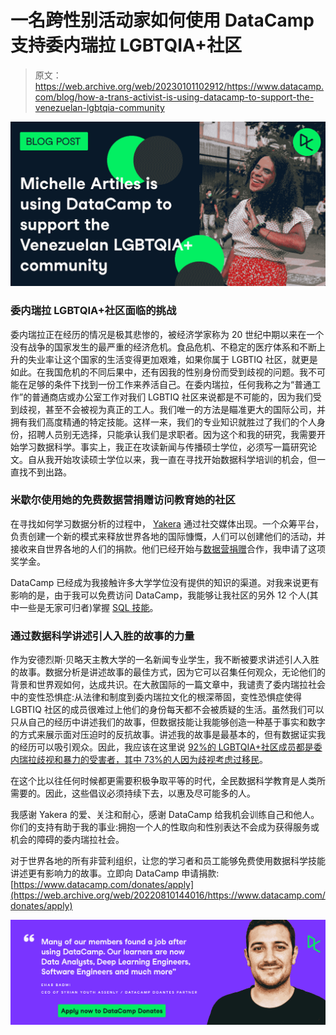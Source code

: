 # 一名跨性别活动家如何使用 DataCamp 支持委内瑞拉 LGBTQIA+社区

> 原文：<https://web.archive.org/web/20230101102912/https://www.datacamp.com/blog/how-a-trans-activist-is-using-datacamp-to-support-the-venezuelan-lgbtqia-community>

![](img/029d1adeddb5ffff3e8d5dd975d15cab.png)

### 委内瑞拉 LGBTQIA+社区面临的挑战

委内瑞拉正在经历的情况是极其悲惨的，被经济学家称为 20 世纪中期以来在一个没有战争的国家发生的最严重的经济危机。食品危机、不稳定的医疗体系和不断上升的失业率让这个国家的生活变得更加艰难，如果你属于 LGBTIQ 社区，就更是如此。在我国危机的不同后果中，还有因我的性别身份而受到歧视的问题。我不可能在足够的条件下找到一份工作来养活自己。在委内瑞拉，任何我称之为“普通工作”的普通商店或办公室工作对我们 LGBTIQ 社区来说都是不可能的，因为我们受到歧视，甚至不会被视为真正的工人。我们唯一的方法是瞄准更大的国际公司，并拥有我们高度精通的特定技能。这样一来，我们的专业知识就胜过了我们的个人身份，招聘人员别无选择，只能承认我们是求职者。因为这个和我的研究，我需要开始学习数据科学。事实上，我正在攻读新闻与传播硕士学位，必须写一篇研究论文。自从我开始攻读硕士学位以来，我一直在寻找开始数据科学培训的机会，但一直找不到出路。

### 米歇尔使用她的免费数据营捐赠访问教育她的社区

在寻找如何学习数据分析的过程中， [Yakera](https://web.archive.org/web/20220810144016/https://yakera.org/) 通过社交媒体出现。一个众筹平台，负责创建一个新的模式来释放世界各地的国际慷慨，人们可以创建他们的活动，并接收来自世界各地的人们的捐款。他们已经开始与[数据营捐赠](https://web.archive.org/web/20220810144016/https://www.datacamp.com/donates)合作，我申请了这项奖学金。

DataCamp 已经成为我接触许多大学学位没有提供的知识的渠道。对我来说更有影响的是，由于我可以免费访问 DataCamp，我能够让我社区的另外 12 个人(其中一些是无家可归者)掌握 [SQL 技能](https://web.archive.org/web/20220810144016/https://www.datacamp.com/learn/sql?utm_source=adwords_ppc&utm_medium=cpc&utm_campaignid=1565610606&utm_adgroupid=64773273532&utm_device=c&utm_keyword=data%20camp%20sql&utm_matchtype=p&utm_network=g&utm_adpostion=&utm_creative=469789579140&utm_targetid=kwd-825981922266&utm_loc_interest_ms=&utm_loc_physical_ms=9060351&gclid=Cj0KCQjwlK-WBhDjARIsAO2sErRtV_dTO11KhUjbhu33ALQ9b0xFVoO3XP7qQBeD7_QJI-7yNBad2jgaAkpbEALw_wcB)。

### 通过数据科学讲述引人入胜的故事的力量

作为安德烈斯·贝略天主教大学的一名新闻专业学生，我不断被要求讲述引人入胜的故事。数据分析是讲述故事的最佳方式，因为它可以召集任何观众，无论他们的背景和世界观如何，达成共识。在大赦国际的一篇文章中，我谴责了委内瑞拉社会中的变性恐惧症:从法律和制度到委内瑞拉文化的根深蒂固，变性恐惧症使得 LGBTIQ 社区的成员很难过上他们的身份每天都不会被质疑的生活。虽然我们可以只从自己的经历中讲述我们的故事，但数据技能让我能够创造一种基于事实和数字的方式来展示面对压迫时的反抗故事。讲述我的故事是最基本的，但有数据证实我的经历可以吸引观众。因此，我应该在这里说 [92%的 LGBTQIA+社区成员都是委内瑞拉歧视和暴力的受害者，其中 73%的人因为歧视考虑过移民](https://web.archive.org/web/20220810144016/https://tbinternet.ohchr.org/Treaties/CCPR/Shared%20Documents/VEN/INT_CCPR_CSS_VEN_20596_E.pdf)。

在这个比以往任何时候都更需要积极争取平等的时代，全民数据科学教育是人类所需要的。因此，这些倡议必须持续下去，以惠及尽可能多的人。

我感谢 Yakera 的爱、关注和耐心，感谢 DataCamp 给我机会训练自己和他人。你们的支持有助于我的事业:拥抱一个人的性取向和性别表达不会成为获得服务或机会的障碍的委内瑞拉社会。

对于世界各地的所有非营利组织，让您的学习者和员工能够免费使用数据科学技能讲述更有影响力的故事。立即向 DataCamp 申请捐款:[https://www.datacamp.com/donates/apply](https://web.archive.org/web/20220810144016/https://www.datacamp.com/donates/apply)

[![](img/c1a70a8c606dc99606c6a4b4b6f97e6a.png)](https://web.archive.org/web/20220810144016/https://www.datacamp.com/donates/apply)